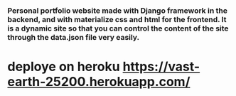 ### Personal portfolio website made with Django framework in the backend, and with materialize css and html for the frontend. It is a dynamic site so that you can control the content of the site through the data.json file very easily.

# deploye on heroku https://vast-earth-25200.herokuapp.com/
